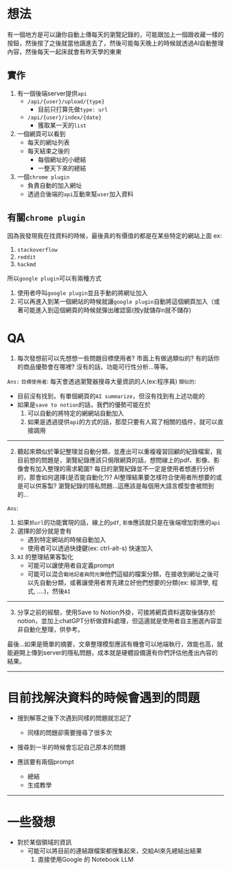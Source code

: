 # 想法
有一個地方是可以讓你自動上傳每天的瀏覽記錄的，可能跟加上一個跟收藏一樣的按鈕，然後按了之後就當他讀進去了，然後可能每天晚上的時候就透過AI自動整理內容，然後每天一起床就會有昨天學的東東


## 實作

1. 有一個後端server提供`api`
    - `/api/{user}/upload/{type}`
        - 目前只打算先做`type: url`
    - `/api/{user}/index/{date}`
        - 獲取某一天的`list`
2. 一個網頁可以看到
    - 每天的網址列表
    - 每天結束之後的
        - 每個網址的小總結
        - 一整天下來的總結
3. 一個`chrome plugin`
    - 負責自動的加入網址
    - 透過合後端的`api`互動來幫`user`加入資料

## 有關`chrome plugin`

因為我發現我在找資料的時候，最後真的有價值的都是在某些特定的網站上面
ex:
1. `stackoverflow`
2. `reddit`
3. `hackmd`

所以`google plugin`可以有兩種方式
1. 使用者呼叫`google plugin`並且手動的將網址加入
2. 可以再進入到某一個網站的時候就讓`google plugin`自動將這個網頁加入（或著可能進入到這個網頁的時候就彈出確認窗(按y就儲存n就不儲存)



# QA


1. 每次發想前可以先想想一些問題目標使用者? 市面上有做過類似的? 有的話你的商品優勢會在哪裡? 沒有的話，功能可行性分析...等等。

`Ans:`
`目標使用者`: 每天會透過瀏覽器搜尋大量資訊的人(ex:程序員)
`類似的`: 
 - 目前沒有找到，有單個網頁的`AI summarize`，但沒有找到有上述功能的
 - 如果是`save to notion`的話，我們的優勢可能在於
     1. 可以自動的將特定的網網站自動加入
     2. 如果是透過提供`api`的方式的話，那麼只要有人寫了相關的插件，就可以直接調用


---


2. 聽起來類似於筆記整理並自動分類，並產出可以重複複習回顧的紀錄檔案，我目前想的問題是，瀏覽紀錄應該只侷限網頁的話，想問線上的pdf、影像、影像會有加入整理的需求範圍? 每日的瀏覽紀錄並不一定是使用者想進行分析的，那會如何選擇(是否能自動化?)?  AI整理結果要怎樣符合使用者所想要的或是可以供客製? 瀏覽紀錄的隱私問題...這應該是每個用大語言模型會被問到的...

`Ans`:
1. 如果`抓url`的功能實現的話，線上的`pdf`, `影像`應該就只是在後端增加對應的`api`
2. 選擇的部分就是會有
    - 遇到特定網站的時候自動加入
    - 使用者可以透過快捷鍵(ex: ctrl-alt-s) 快速加入
3. `AI` 的整理結果客製化
    - 可能可以讓使用者自定義prompt
    - 可能可以混合`戰地記者與閃光彈`他們這組的檔案分類，在接收到網址之後可以先自動分類，或著讓使用者育先建立好他們想要的分類(ex: 經濟學, 程式, ....)，然後`AI`

---


3. 分享之前的經驗，使用Save to Notion外掛，可接將網頁資料選取後儲存於notion，並加上chatGPT分析做資料處理，但這邊就是使用者自主圈選內容並非自動化整理，供參考。

最後...如果是簡單的摘要，文章整理模型應該有機會可以地端執行，效能也高，就能避開上傳到server的隱私問題，成本就是硬體設備還有你們評估他產出內容的結果。



---

# 目前找解決資料的時候會遇到的問題

- 搜到解答之後下次遇到同樣的問題就忘記了
    - 同樣的問題卻需要搜尋了很多次

- 搜尋到一半的時候會忘記自己原本的問題

- 應該要有兩個prompt
    - 總結
    - 生成教學
    
    
---

# 一些發想

- 對於某個領域的資訊
    - 可能可以將目前的連結跟檔案都搜集起來，交給AI來先總結出結果
        1. 直接使用Google 的 Notebook LLM
 
        
        
        
